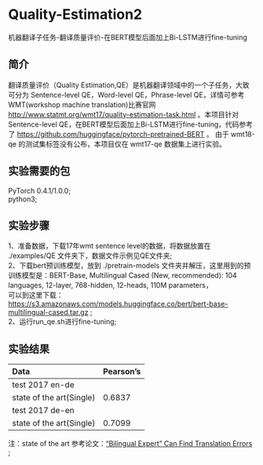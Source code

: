 # Quality-Estimation2
机器翻译子任务-翻译质量评价-在BERT模型后面加上Bi-LSTM进行fine-tuning<br>

## 简介
翻译质量评价（Quality Estimation,QE）是机器翻译领域中的一个子任务，大致可分为 Sentence-level QE，Word-level QE，Phrase-level QE，详情可参考WMT(workshop machine translation)比赛官网 http://www.statmt.org/wmt17/quality-estimation-task.html 。本项目针对 Sentence-level QE，在BERT模型后面加上Bi-LSTM进行fine-tuning，代码参考了 https://github.com/huggingface/pytorch-pretrained-BERT 。 由于 wmt18-qe 的测试集标签没有公布，本项目仅在 wmt17-qe 数据集上进行实验。

## 实验需要的包
PyTorch 0.4.1/1.0.0;<br>
python3;

## 实验步骤
1、准备数据，下载17年wmt sentence level的数据，将数据放置在 ./examples/QE 文件夹下，数据文件示例见QE文件夹;<br>
2、下载bert预训练模型，放到 ./pretrain-models 文件夹并解压，这里用到的预训练模型是：BERT-Base, Multilingual Cased (New, recommended): 104 languages, 12-layer, 768-hidden, 12-heads, 110M parameters，<br>
可以到这里下载：https://s3.amazonaws.com/models.huggingface.co/bert/bert-base-multilingual-cased.tar.gz ;<br>
2、运行run_qe.sh进行fine-tuning;<br>

## 实验结果
|Data|Pearson’s|
|:---|:---|
|test 2017 en-de||
|state of the art(Single)|0.6837|
|test 2017 de-en||
|state of the art(Single)|0.7099|

注：state of the art 参考论文：[“Bilingual Expert” Can Find Translation Errors](https://arxiv.org/pdf/1807.09433.pdf) ;<br>

